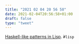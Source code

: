 ```yaml
---
title: "2021 02 04 20 56 58"
date: 2021-02-04T20:56:58+01:00
draft: false
type: "tweet"
---
```

[Haskell-like patterns in Lisp](http://www.lispology.com/show?3FY9). ̀`#lisp`
